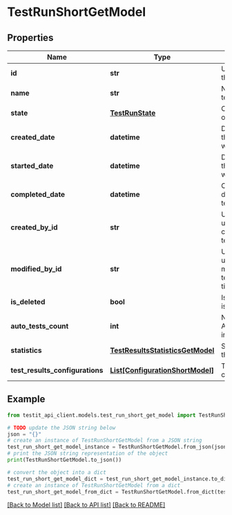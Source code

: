 # TestRunShortGetModel


## Properties

Name | Type | Description | Notes
------------ | ------------- | ------------- | -------------
**id** | **str** | Unique ID of the test run | 
**name** | **str** | Name of the test run | 
**state** | [**TestRunState**](TestRunState.md) | Current state of the test run | 
**created_date** | **datetime** | Date when the test run was created | 
**started_date** | **datetime** | Date when the test run was started | [optional] 
**completed_date** | **datetime** | Completion date of the test run | [optional] 
**created_by_id** | **str** | Unique ID of user who created the test run | 
**modified_by_id** | **str** | Unique ID of user who modified the test run last time | [optional] 
**is_deleted** | **bool** | Is the test run is deleted | 
**auto_tests_count** | **int** | Number of AutoTests run in the test run | 
**statistics** | [**TestResultsStatisticsGetModel**](TestResultsStatisticsGetModel.md) | Statistics of the test run | 
**test_results_configurations** | [**List[ConfigurationShortModel]**](ConfigurationShortModel.md) | Test results configurations | 

## Example

```python
from testit_api_client.models.test_run_short_get_model import TestRunShortGetModel

# TODO update the JSON string below
json = "{}"
# create an instance of TestRunShortGetModel from a JSON string
test_run_short_get_model_instance = TestRunShortGetModel.from_json(json)
# print the JSON string representation of the object
print(TestRunShortGetModel.to_json())

# convert the object into a dict
test_run_short_get_model_dict = test_run_short_get_model_instance.to_dict()
# create an instance of TestRunShortGetModel from a dict
test_run_short_get_model_from_dict = TestRunShortGetModel.from_dict(test_run_short_get_model_dict)
```
[[Back to Model list]](../README.md#documentation-for-models) [[Back to API list]](../README.md#documentation-for-api-endpoints) [[Back to README]](../README.md)


